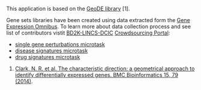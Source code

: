 This application is based on the [GeoDE library](http://cran.r-project.org/web/packages/GeoDE/index.html) [1].


Gene sets libraries have been created using data extracted form the [Gene Expression Omnibus](http://www.ncbi.nlm.nih.gov/geo/index.cgi).
To learn more about data collection process and see list of contributors vistit [BD2K-LINCS-DCIC](http://www.lincs-dcic.org/) [Crowdsourcing Portal](http://www.maayanlab.net/crowdsourcing/microtask_leaderboard.php):

- [single gene perturbations microtask](http://www.maayanlab.net/crowdsourcing/microtask.php)
- [disease signatures microtask](http://www.maayanlab.net/crowdsourcing/microtask2.php)
- [drug signatures microtask](http://www.maayanlab.net/crowdsourcing/microtask3.php)

1. [Clark, N. R. et al. The characteristic direction: a geometrical approach to identify differentially expressed genes. BMC Bioinformatics 15, 79 (2014)](http://www.biomedcentral.com/1471-2105/15/79/).
